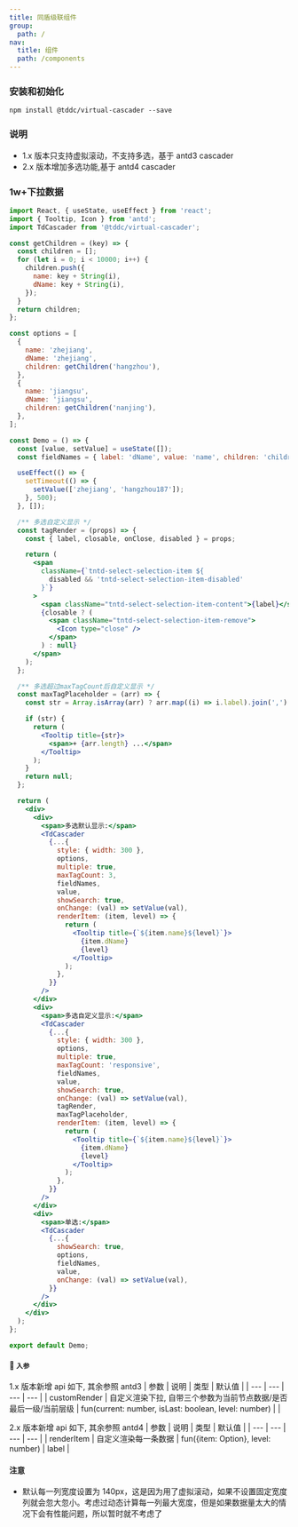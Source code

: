 ```yaml
---
title: 同盾级联组件
group:
  path: /
nav:
  title: 组件
  path: /components
---
```


### 安装和初始化

```
npm install @tddc/virtual-cascader --save
```

### 说明

- 1.x 版本只支持虚拟滚动，不支持多选，基于 antd3 cascader
- 2.x 版本增加多选功能,基于 antd4 cascader

### 1w+下拉数据

```jsx
import React, { useState, useEffect } from 'react';
import { Tooltip, Icon } from 'antd';
import TdCascader from '@tddc/virtual-cascader';

const getChildren = (key) => {
  const children = [];
  for (let i = 0; i < 10000; i++) {
    children.push({
      name: key + String(i),
      dName: key + String(i),
    });
  }
  return children;
};

const options = [
  {
    name: 'zhejiang',
    dName: 'zhejiang',
    children: getChildren('hangzhou'),
  },
  {
    name: 'jiangsu',
    dName: 'jiangsu',
    children: getChildren('nanjing'),
  },
];

const Demo = () => {
  const [value, setValue] = useState([]);
  const fieldNames = { label: 'dName', value: 'name', children: 'children' };

  useEffect(() => {
    setTimeout(() => {
      setValue(['zhejiang', 'hangzhou187']);
    }, 500);
  }, []);

  /** 多选自定义显示 */
  const tagRender = (props) => {
    const { label, closable, onClose, disabled } = props;

    return (
      <span
        className={`tntd-select-selection-item ${
          disabled && 'tntd-select-selection-item-disabled'
        }`}
      >
        <span className="tntd-select-selection-item-content">{label}</span>
        {closable ? (
          <span className="tntd-select-selection-item-remove">
            <Icon type="close" />
          </span>
        ) : null}
      </span>
    );
  };

  /** 多选超过maxTagCount后自定义显示 */
  const maxTagPlaceholder = (arr) => {
    const str = Array.isArray(arr) ? arr.map((i) => i.label).join(',') : '';

    if (str) {
      return (
        <Tooltip title={str}>
          <span>+ {arr.length} ...</span>
        </Tooltip>
      );
    }
    return null;
  };

  return (
    <div>
      <div>
        <span>多选默认显示:</span>
        <TdCascader
          {...{
            style: { width: 300 },
            options,
            multiple: true,
            maxTagCount: 3,
            fieldNames,
            value,
            showSearch: true,
            onChange: (val) => setValue(val),
            renderItem: (item, level) => {
              return (
                <Tooltip title={`${item.name}${level}`}>
                  {item.dName}
                  {level}
                </Tooltip>
              );
            },
          }}
        />
      </div>
      <div>
        <span>多选自定义显示:</span>
        <TdCascader
          {...{
            style: { width: 300 },
            options,
            multiple: true,
            maxTagCount: 'responsive',
            fieldNames,
            value,
            showSearch: true,
            onChange: (val) => setValue(val),
            tagRender,
            maxTagPlaceholder,
            renderItem: (item, level) => {
              return (
                <Tooltip title={`${item.name}${level}`}>
                  {item.dName}
                  {level}
                </Tooltip>
              );
            },
          }}
        />
      </div>
      <div>
        <span>单选:</span>
        <TdCascader
          {...{
            showSearch: true,
            options,
            fieldNames,
            value,
            onChange: (val) => setValue(val),
          }}
        />
      </div>
    </div>
  );
};

export default Demo;
```

#### 🚀 `入参`

1.x 版本新增 api 如下, 其余参照 antd3 | 参数 | 说明 | 类型 | 默认值 | | --- | --- | --- | --- | | customRender | 自定义渲染下拉, 自带三个参数为当前节点数据/是否最后一级/当前层级 | fun(current: number, isLast: boolean, level: number) | |

2.x 版本新增 api 如下, 其余参照 antd4 | 参数 | 说明 | 类型 | 默认值 | | --- | --- | --- | --- | | renderItem | 自定义渲染每一条数据 | fun({item: Option}, level: number) | label |

#### 注意

- 默认每一列宽度设置为 140px，这是因为用了虚拟滚动，如果不设置固定宽度列就会忽大忽小。考虑过动态计算每一列最大宽度，但是如果数据量太大的情况下会有性能问题，所以暂时就不考虑了
